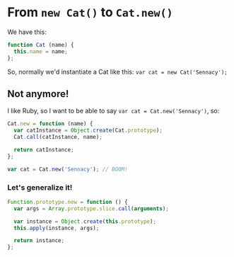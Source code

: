 # From `new Cat()` to `Cat.new()`

We have this:

```javascript
function Cat (name) {
  this.name = name;
};
```

So, normally we'd instantiate a Cat like this: `var cat = new Cat('Sennacy');`

## Not anymore!

I like Ruby, so I want to be able to say `var cat = Cat.new('Sennacy')`, so:

```javascript
Cat.new = function (name) {
  var catInstance = Object.create(Cat.prototype);
  Cat.call(catInstance, name);

  return catInstance;
};

var cat = Cat.new('Sennacy'); // BOOM!
```

### Let's generalize it!

```javascript
Function.prototype.new = function () {
  var args = Array.prototype.slice.call(arguments);

  var instance = Object.create(this.prototype);
  this.apply(instance, args);

  return instance;
};
```
